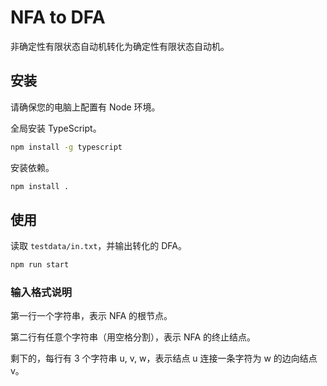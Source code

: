 # NFA to DFA

非确定性有限状态自动机转化为确定性有限状态自动机。

## 安装

请确保您的电脑上配置有 Node 环境。

全局安装 TypeScript。

```bash
npm install -g typescript
```

安装依赖。

```bash
npm install .
```

## 使用

读取 `testdata/in.txt`，并输出转化的 DFA。

```bash
npm run start
```

### 输入格式说明

第一行一个字符串，表示 NFA 的根节点。

第二行有任意个字符串（用空格分割），表示 NFA 的终止结点。

剩下的，每行有 3 个字符串 u, v, w，表示结点 u 连接一条字符为 w 的边向结点 v。
